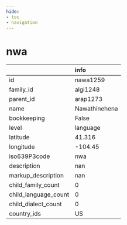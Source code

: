 ```yaml
---
hide:
- toc
- navigation
---
```

# nwa
|                      | info          |
|:---------------------|:--------------|
| id                   | nawa1259      |
| family_id            | algi1248      |
| parent_id            | arap1273      |
| name                 | Nawathinehena |
| bookkeeping          | False         |
| level                | language      |
| latitude             | 41.316        |
| longitude            | -104.45       |
| iso639P3code         | nwa           |
| description          | nan           |
| markup_description   | nan           |
| child_family_count   | 0             |
| child_language_count | 0             |
| child_dialect_count  | 0             |
| country_ids          | US            |